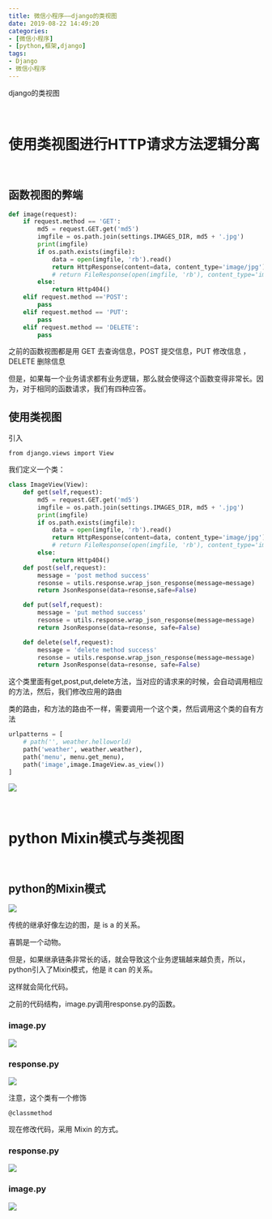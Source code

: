 ```yaml
---
title: 微信小程序——django的类视图
date: 2019-08-22 14:49:20
categories:
- [微信小程序]
- [python,框架,django]
tags:
- Django
- 微信小程序
---
```

django的类视图

<!-- more -->

<br/>

# 使用类视图进行HTTP请求方法逻辑分离

<br/>

## 函数视图的弊端

```python
def image(request):
    if request.method == 'GET':
        md5 = request.GET.get('md5')
        imgfile = os.path.join(settings.IMAGES_DIR, md5 + '.jpg')
        print(imgfile)
        if os.path.exists(imgfile):
            data = open(imgfile, 'rb').read()
            return HttpResponse(content=data, content_type='image/jpg')
            # return FileResponse(open(imgfile, 'rb'), content_type='image/jpg')
        else:
            return Http404()
    elif request.method =='POST':
        pass
    elif request.method == 'PUT':
        pass
    elif request.method == 'DELETE':
        pass	
```

之前的函数视图都是用 GET 去查询信息，POST 提交信息，PUT 修改信息 ，DELETE 删除信息

但是，如果每一个业务请求都有业务逻辑，那么就会使得这个函数变得非常长。因为，对于相同的函数请求，我们有四种应答。

## 使用类视图

引入

	from django.views import View
	
我们定义一个类：

```python
class ImageView(View):
    def get(self,request):
        md5 = request.GET.get('md5')
        imgfile = os.path.join(settings.IMAGES_DIR, md5 + '.jpg')
        print(imgfile)
        if os.path.exists(imgfile):
            data = open(imgfile, 'rb').read()
            return HttpResponse(content=data, content_type='image/jpg')
            # return FileResponse(open(imgfile, 'rb'), content_type='image/jpg')
        else:
            return Http404()
    def post(self,request):
        message = 'post method success'
        resonse = utils.response.wrap_json_response(message=message)
        return JsonResponse(data=resonse,safe=False)

    def put(self,request):
        message = 'put method success'
        resonse = utils.response.wrap_json_response(message=message)
        return JsonResponse(data=resonse, safe=False)

    def delete(self,request):
        message = 'delete method success'
        resonse = utils.response.wrap_json_response(message=message)
        return JsonResponse(data=resonse, safe=False)		
```

这个类里面有get,post,put,delete方法，当对应的请求来的时候，会自动调用相应的方法，然后，我们修改应用的路由

类的路由，和方法的路由不一样，需要调用一个这个类，然后调用这个类的自有方法

```python
urlpatterns = [
    # path('', weather.helloworld)
    path('weather', weather.weather),
    path('menu', menu.get_menu),
    path('image',image.ImageView.as_view())
]
```

![](/images/django/12_0.png)

<br/>

# python Mixin模式与类视图

<br/>

## python的Mixin模式

![](/images/django/12_1.png)

传统的继承好像左边的图，是 is a 的关系。

喜鹊是一个动物。

但是，如果继承链条非常长的话，就会导致这个业务逻辑越来越负责，所以，python引入了Mixin模式，他是 it can 的关系。

这样就会简化代码。

之前的代码结构，image.py调用response.py的函数。

### image.py

![](/images/django/12_2.png)

### response.py

![](/images/django/12_3.png)

注意，这个类有一个修饰

	@classmethod
	

现在修改代码，采用 Mixin 的方式。

### response.py

![](/images/django/12_4.png)

### image.py

![](/images/django/12_5.png)













